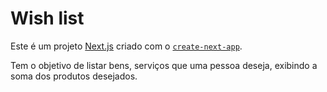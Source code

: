 # Wish list

Este é um projeto [Next.js](https://nextjs.org/) criado com o [`create-next-app`](https://github.com/vercel/next.js/tree/canary/packages/create-next-app).

Tem o objetivo de listar bens, serviços que uma pessoa deseja, exibindo a soma dos produtos desejados.
